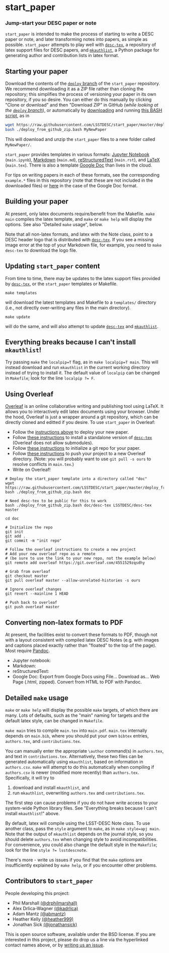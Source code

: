 
# start_paper
### Jump-start your DESC paper or note

`start_paper` is intended to make the process of starting to write a DESC paper or note, and later transforming notes into papers, as simple as possible. `start_paper` attempts to play well with [`desc-tex`](https://github.com/LSSTDESC/desc-tex), a repository of latex support files for DESC papers, and [`mkauthlist`](https://github.com/kadrlica/mkauthlist), a Python package for generating author and contribution lists in latex format.

## Starting your paper

Download the contents of the [`deploy` branch](https://github.com/LSSTDESC/start_paper/tree/deploy) of the `start_paper` repository. We recommend downloading it as a ZIP file rather than cloning the repository; this simplifies the process of versioning your paper in its own repository, if you so desire. You can either do this manually by clicking "Clone or download" and then "Download ZIP" in GitHub (*while looking at the [`deploy` branch](https://github.com/LSSTDESC/start_paper/tree/deploy)*), or automatically by [downloading](https://raw.githubusercontent.com/LSSTDESC/start_paper/master/deploy_from_github_zip.bash) and running [this BASH script](https://github.com/LSSTDESC/start_paper/blob/master/deploy_from_github_zip.bash), as in

```bash
wget https://raw.githubusercontent.com/LSSTDESC/start_paper/master/deploy_from_github_zip.bash
bash ./deploy_from_github_zip.bash MyNewPaper
```

This will download and unzip the `start_paper` files to a new folder called `MyNewPaper/`.

`start_paper` provides templates in various formats: [Jupyter Notebook](https://ipython.org/notebook.html) (`main.ipynb`), [Markdown](https://github.com/adam-p/Markdown-here/wiki/Markdown-Cheatsheet) (`main.md`), [reStructuredText](http://docutils.sourceforge.net/rst.html) (`main.rst`), and [LaTeX](http://www.latex-project.org/) (`main.tex`). There is also a template [Google Doc](https://docs.google.com/document/d/1ERz_S02Uvc0QkapVx145PrYZT0CRJbkPMmY5T95uMkk/edit?usp=sharing) than lives in the cloud.

For tips on writing papers in each of these formats, see the corresponding `example.*` files in this repository (note that these are not included in the downloaded files) or [here](https://docs.google.com/document/d/1WaGmnG67Ziajo6fBD3Y9HR4YkN2itMmzA549i-sbCc8/edit?usp=sharing) in the case of the Google Doc format.

## Building your paper

At present, only latex documents require/benefit from the Makefile. `make main` compiles the latex template, and `make` or `make help` will display the options. See also "Detailed `make` usage", below.

Note that all non-latex formats, and latex with the Note class, point to a DESC header logo that is distributed with [`desc-tex`](https://github.com/LSSTDESC/desc-tex). If you see a missing image error at the top of your Markdown file, for example, you need to `make desc-tex` to download the logo file.

## Updating `start_paper` content

From time to time, there may be updates to the latex support files provided by [`desc-tex`](https://github.com/LSSTDESC/desc-tex), or the `start_paper` templates or Makefile.

```
make templates
```
will download the latest templates and Makefile to a `templates/` directory (i.e., not directly over-writing any files in the main directory).

```
make update
```
will do the same, and will also attempt to update [`desc-tex`](https://github.com/LSSTDESC/desc-tex) and [`mkauthlist`](https://github.com/kadrlica/mkauthlist).

## Everything breaks because I can't install `mkauthlist`!

Try passing `make` the `localpip=T` flag, as in `make localpip=T main`. This will instead download and run `mkauthlist` in the current working directory instead of trying to install it. The default value of `localpip` can be changed in `Makefile`; look for the line `localpip ?= F`.

## Using Overleaf

[Overleaf](https://www.overleaf.com/) is an online collaborative writing and publishing tool using LaTeX. It allows you to interactively edit latex documents using your browser. Under the hood, Overleaf is just a wrapper around a git repository, which can be directly cloned and editted if you desire. To use `start_paper` in Overleaf:

* Follow the [instructions above](#starting-your-paper) to deploy your new paper.
* Follow [these instructions](https://github.com/LSSTDESC/desc-tex/blob/master/README.md#standalone-deployment) to install a standalone version of [`desc-tex`](https://github.com/LSSTDESC/desc-tex) (Overleaf does not allow submodules).
* Follow [these instructions](http://kbroman.org/github_tutorial/pages/init.html) to initialize a git repo for your paper.
* Follow [these instructions](https://www.overleaf.com/help/230-how-do-i-push-a-new-project-to-overleaf-via-git) to push your project to a new Overleaf directory. (Note: you will probably want to use `git pull -s ours` to resolve conflicts in `main.tex`.)
* Write on Overleaf!

```
# Deploy the start_paper template into a directory called "doc"
wget https://raw.githubusercontent.com/LSSTDESC/start_paper/master/deploy_from_github_zip.bash
bash ./deploy_from_github_zip.bash doc

# Need desc-tex to be public for this to work
bash ./deploy_from_github_zip.bash doc/desc-tex LSSTDESC/desc-tex master

cd doc

# Initialize the repo
git init
git add .
git commit -m "init repo"

# Follow the overleaf instructions to create a new project
# Add your new overleaf repo as a remote 
# (be sure to use the link to your new repo, not the example below)
git remote add overleaf https://git.overleaf.com/4551529zqsdhy

# Grab from overleaf
git checkout master
git pull overleaf master --allow-unrelated-histories -s ours

# Ignore overleaf changes
git revert --mainline 1 HEAD

# Push back to overleaf
git push overleaf master
```

## Converting non-latex formats to PDF

At present, the facilities exist to convert these formats to PDF, though not with a layout consistent with compiled latex DESC Notes (e.g. with images and captions placed exactly rather than "floated" to the top of the page). Most require [Pandoc](http://pandoc.org/).

* Jupyter notebook:
* Markdown:
* reStructuredText:
* Google Doc: Export from Google Docs using File... Download as... Web Page (.html, zipped). Convert from HTML to PDF with Pandoc.

## Detailed `make` usage

`make` or `make help` will display the possible `make` targets, of which there are many. Lots of defaults, such as the "main" naming for targets and the default latex style, can be changed in `Makefile`.

`make main` tries to compile `main.tex` into `main.pdf`. `main.tex` internally depends on `main.bib`, where you should put your own `bibtex` entries, `authors.tex`, and `contributions.tex`.

You can manually enter the appropriate `\author` command(s) in `authors.tex`, and text in `contributions.tex`. Alternatively, these two files can be generated automatically using `mkauthlist`, based on information in `authors.csv`. `make` will attempt to do this automatically when compiling if `authors.csv` is newer (modified more recently) than `authors.tex`. Specifically, it will try to
1. download and install `mkauthlist`, and
2. run `mkauthlist`, overwriting `authors.tex` and `contributions.tex`.

The first step can cause problems if you do not have write access to your system-wide Python library files. See "Everything breaks because I can't install `mkauthlist`!" above.

By default, latex will compile using the LSST-DESC Note class. To use another class, pass the `style` argument to `make`, as in `make style=apj main`. Note that the output of `mkauthlist` depends on the journal style, so you should delete `authors.tex` when changing style to avoid incompatibilities. For convenience, you could also change the default style in the `Makefile`; look for the line `style ?= lsstdescnote`.

There's more - write us issues if you find that the `make` options are insufficiently explained by `make help`, or if you encounter other problems.

## Contributors to `start_paper`

People developing this project:
* Phil Marshall [(@drphilmarshall)](https://github.com/drphilmarshall)
* Alex Drlica-Wagner [(@kadrlica)](https://github.com/kadrlica)
* Adam Mantz [(@abmantz)](https://github.com/abmantz)
* Heather Kelly [(@heather999)](https://github.com/heather999)
* Jonathan Sick [(@jonathansick)](https://github.com/jonathansick)

This is open source software, available under the BSD license. If you are interested in this project, please do drop us a line via the hyperlinked contact names above, or by [writing us an issue](https://github.com/DarkEnergyScienceCollaboration/start_paper/issues).
